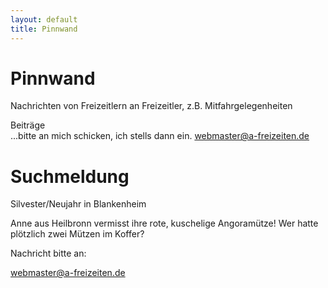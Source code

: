 ```yaml
---
layout: default
title: Pinnwand
---
```

# Pinnwand

Nachrichten von Freizeitlern an Freizeitler, z.B.
Mitfahrgelegenheiten

Beiträge<br>
...bitte an mich schicken, ich stells dann ein.
<webmaster@a-freizeiten.de>

# Suchmeldung

Silvester/Neujahr in Blankenheim

Anne aus Heilbronn vermisst ihre rote, kuschelige Angoramütze!
Wer hatte plötzlich zwei Mützen im Koffer?

Nachricht bitte an:

<webmaster@a-freizeiten.de>

